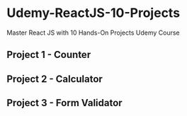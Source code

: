 # Udemy-ReactJS-10-Projects
Master React JS with 10 Hands-On Projects Udemy Course

## Project 1 - Counter

## Project 2 - Calculator

## Project 3 - Form Validator